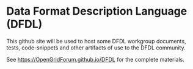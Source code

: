 # Data Format Description Language (DFDL) 

This github site will be used to host some DFDL workgroup documents, tests, code-snippets and other artifacts of use to the DFDL community.

See https://OpenGridForum.github.io/DFDL for the complete materials.

